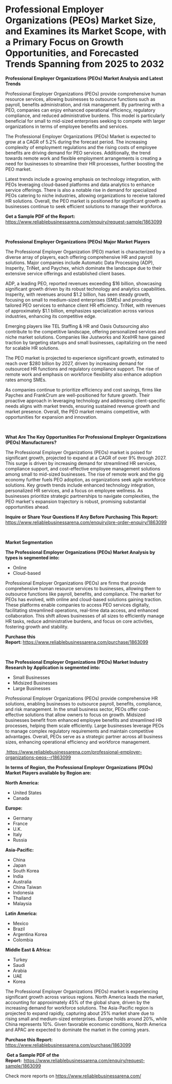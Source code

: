 <p><h1>Professional Employer Organizations (PEOs) Market Size, and Examines its Market Scope, with a Primary Focus on Growth Opportunities, and Forecasted Trends Spanning from 2025 to 2032</h1></p><p><strong>Professional Employer Organizations (PEOs) Market Analysis and Latest Trends</strong></p>
<p><p>Professional Employer Organizations (PEOs) provide comprehensive human resource services, allowing businesses to outsource functions such as payroll, benefits administration, and risk management. By partnering with a PEO, companies can enjoy enhanced operational efficiency, regulatory compliance, and reduced administrative burdens. This model is particularly beneficial for small to mid-sized enterprises seeking to compete with larger organizations in terms of employee benefits and services.</p><p>The Professional Employer Organizations (PEOs) Market is expected to grow at a CAGR of 5.2% during the forecast period. The increasing complexity of employment regulations and the rising costs of employee benefits are driving demand for PEO services. Additionally, the trend towards remote work and flexible employment arrangements is creating a need for businesses to streamline their HR processes, further boosting the PEO market.</p><p>Latest trends include a growing emphasis on technology integration, with PEOs leveraging cloud-based platforms and data analytics to enhance service offerings. There is also a notable rise in demand for specialized PEOs catering to niche industries, allowing organizations to receive tailored HR solutions. Overall, the PEO market is positioned for significant growth as businesses continue to seek efficient solutions to manage their workforce.</p></p>
<p><strong>Get a Sample PDF of the Report:&nbsp;</strong> <a href="https://www.reliablebusinessarena.com/enquiry/request-sample/1863099?utm_campaign=2746&utm_medium=2&utm_source=Github&utm_content=ia&utm_term=11032025&utm_id=professional-employer-organizations-peos">https://www.reliablebusinessarena.com/enquiry/request-sample/1863099</a></p>
<p>&nbsp;</p>
<p><strong>Professional Employer Organizations (PEOs) Major Market Players</strong></p>
<p><p>The Professional Employer Organization (PEO) market is characterized by a diverse array of players, each offering comprehensive HR and payroll solutions. Major companies include Automatic Data Processing (ADP), Insperity, TriNet, and Paychex, which dominate the landscape due to their extensive service offerings and established client bases. </p><p>ADP, a leading PEO, reported revenues exceeding $16 billion, showcasing significant growth driven by its robust technology and analytics capabilities. Insperity, with revenues around $1.2 billion, has seen steady growth, focusing on small to medium-sized enterprises (SMEs) and providing tailored PEO services to enhance client HR efficiency. TriNet, with revenues of approximately $1.1 billion, emphasizes specialization across various industries, enhancing its competitive edge.</p><p>Emerging players like TEL Staffing & HR and Oasis Outsourcing also contribute to the competitive landscape, offering personalized services and niche market solutions. Companies like Justworks and XcelHR have gained traction by targeting startups and small businesses, capitalizing on the need for scalable HR solutions. </p><p>The PEO market is projected to experience significant growth, estimated to reach over $280 billion by 2027, driven by increasing demand for outsourced HR functions and regulatory compliance support. The rise of remote work and emphasis on workforce flexibility also enhance adoption rates among SMEs.</p><p>As companies continue to prioritize efficiency and cost savings, firms like Paychex and FrankCrum are well-positioned for future growth. Their proactive approach in leveraging technology and addressing client-specific needs aligns with market trends, ensuring sustained revenue growth and market presence. Overall, the PEO market remains competitive, with opportunities for expansion and innovation.</p></p>
<p>&nbsp;</p>
<p><strong>What Are The Key Opportunities For Professional Employer Organizations (PEOs) Manufacturers?</strong></p>
<p><p>The Professional Employer Organizations (PEOs) market is poised for significant growth, projected to expand at a CAGR of over 9% through 2027. This surge is driven by increasing demand for streamlined HR services, compliance support, and cost-effective employee management solutions among small to mid-sized businesses. The rise of remote work and the gig economy further fuels PEO adoption, as organizations seek agile workforce solutions. Key growth trends include enhanced technology integration, personalized HR services, and a focus on employee wellness. As businesses prioritize strategic partnerships to navigate complexities, the PEO market's expansion trajectory is robust, promising substantial opportunities ahead.</p></p>
<p><strong>Inquire or Share Your Questions If Any Before Purchasing This Report:</strong> <a href="https://www.reliablebusinessarena.com/enquiry/pre-order-enquiry/1863099?utm_campaign=2746&utm_medium=2&utm_source=Github&utm_content=ia&utm_term=11032025&utm_id=professional-employer-organizations-peos">https://www.reliablebusinessarena.com/enquiry/pre-order-enquiry/1863099</a></p>
<p>&nbsp;</p>
<p><strong>Market Segmentation</strong></p>
<p><strong>The Professional Employer Organizations (PEOs) Market Analysis by types is segmented into:</strong></p>
<p><ul><li>Online</li><li>Cloud-based</li></ul></p>
<p><p>Professional Employer Organizations (PEOs) are firms that provide comprehensive human resource services to businesses, allowing them to outsource functions like payroll, benefits, and compliance. The market for PEOs has evolved, with online and cloud-based solutions gaining traction. These platforms enable companies to access PEO services digitally, facilitating streamlined operations, real-time data access, and enhanced collaboration. This shift allows businesses of all sizes to efficiently manage HR tasks, reduce administrative burdens, and focus on core activities, fostering growth and stability.</p></p>
<p><strong>Purchase this Report:&nbsp;</strong><a href="https://www.reliablebusinessarena.com/purchase/1863099?utm_campaign=2746&utm_medium=2&utm_source=Github&utm_content=ia&utm_term=11032025&utm_id=professional-employer-organizations-peos">https://www.reliablebusinessarena.com/purchase/1863099</a></p>
<p>&nbsp;</p>
<p><strong>The Professional Employer Organizations (PEOs) Market Industry Research by Application is segmented into:</strong></p>
<p><ul><li>Small Businesses</li><li>Midsized Businesses</li><li>Large Businesses</li></ul></p>
<p><p>Professional Employer Organizations (PEOs) provide comprehensive HR solutions, enabling businesses to outsource payroll, benefits, compliance, and risk management. In the small business sector, PEOs offer cost-effective solutions that allow owners to focus on growth. Midsized businesses benefit from enhanced employee benefits and streamlined HR processes, helping them scale efficiently. Large businesses leverage PEOs to manage complex regulatory requirements and maintain competitive advantages. Overall, PEOs serve as a strategic partner across all business sizes, enhancing operational efficiency and workforce management.</p></p>
<p><a href="https://www.reliablebusinessarena.com/professional-employer-organizations-peos--r1863099?utm_campaign=2746&utm_medium=2&utm_source=Github&utm_content=ia&utm_term=11032025&utm_id=professional-employer-organizations-peos">&nbsp;https://www.reliablebusinessarena.com/professional-employer-organizations-peos--r1863099</a></p>
<p><strong>In terms of Region, the Professional Employer Organizations (PEOs) Market Players available by Region are:</strong></p>
<p>
    <p> <strong> North America: </strong>
        <ul>
            <li>United States</li>
            <li>Canada</li>
        </ul>
        </p> 
    <p> <strong> Europe: </strong>
        <ul>
            <li>Germany</li>
            <li>France</li>
            <li>U.K.</li>
            <li>Italy</li>
            <li>Russia</li>
        </ul>
        </p> 
    <p> <strong> Asia-Pacific: </strong>
        <ul>
            <li>China</li>
            <li>Japan</li>
            <li>South Korea</li>
            <li>India</li>
            <li>Australia</li>
            <li>China Taiwan</li>
            <li>Indonesia</li>
            <li>Thailand</li>
            <li>Malaysia</li>
        </ul>
        </p> 
    <p> <strong> Latin America: </strong>
        <ul>
            <li>Mexico</li>
            <li>Brazil</li>
            <li>Argentina Korea</li>
            <li>Colombia</li>
        </ul>
        </p> 
    <p> <strong> Middle East & Africa: </strong>
        <ul>
            <li>Turkey</li>
            <li>Saudi</li>
            <li>Arabia</li>
            <li>UAE</li>
            <li>Korea</li>
        </ul>
    </p>
    </p>
<p><p>The Professional Employer Organizations (PEOs) market is experiencing significant growth across various regions. North America leads the market, accounting for approximately 45% of the global share, driven by the increasing demand for workforce solutions. The Asia-Pacific region is projected to expand rapidly, capturing about 25% market share due to rising small and medium-sized enterprises. Europe holds around 20%, while China represents 10%. Given favorable economic conditions, North America and APAC are expected to dominate the market in the coming years.</p></p>
<p><strong>Purchase this Report: </strong><a href="https://www.reliablebusinessarena.com/purchase/1863099?utm_campaign=2746&utm_medium=2&utm_source=Github&utm_content=ia&utm_term=11032025&utm_id=professional-employer-organizations-peos">https://www.reliablebusinessarena.com/purchase/1863099</a></p>
<p>&nbsp;<strong>Get a Sample PDF of the Report:&nbsp;&nbsp;</strong><a href="https://www.reliablebusinessarena.com/enquiry/request-sample/1863099?utm_campaign=2746&utm_medium=2&utm_source=Github&utm_content=ia&utm_term=11032025&utm_id=professional-employer-organizations-peos">https://www.reliablebusinessarena.com/enquiry/request-sample/1863099</a></p>
<p><strong></strong></p>
<p>Check more reports on <a href="https://www.reliablebusinessarena.com/?utm_campaign=2746&utm_medium=2&utm_source=Github&utm_content=ia&utm_term=11032025&utm_id=professional-employer-organizations-peos">https://www.reliablebusinessarena.com/</a></p>